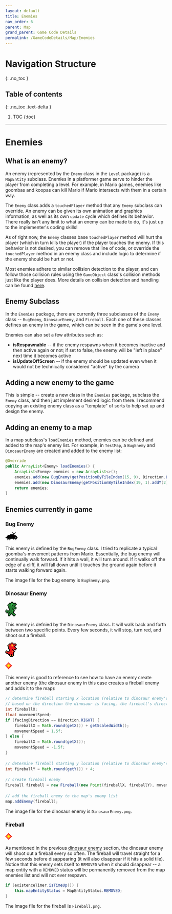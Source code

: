 ```yaml
---
layout: default
title: Enemies
nav_order: 6
parent: Map
grand_parent: Game Code Details
permalink: /GameCodeDetails/Map/Enemies
---
```


# Navigation Structure
{: .no_toc }

## Table of contents
{: .no_toc .text-delta }

1. TOC
{:toc}

---

# Enemies

## What is an enemy?

An enemy (represented by the `Enemy` class in the `Level` package) is a `MapEntity` subclass. Enemies in a platformer game
serve to hinder the player from completing a level. For example, in Mario games, enemies like goombas and koopas can kill Mario
if Mario intersects with them in a certain way.
 
The `Enemy` class adds a `touchedPlayer` method that any `Enemy` subclass can override. 
An enemy can be given its own animation and graphics information,
as well as its own `update` cycle which defines its behavior. There really isn't any limit to what an enemy can be made to do,
it's just up to the implementer's coding skills!

As of right now, the `Enemy` classes base `touchedPlayer` method will hurt the player (which in turn kills the player) if the player
touches the enemy. If this behavior is not desired, you can remove that line of code, or override the `touchedPlayer` method
in an enemy class and include logic to determine if the enemy should be hurt or not.

Most enemies adhere to similar collision detection to the player, and can follow those collision rules using the `GameObject` class's
collision methods just like the player does. More details on collision detection and handling can be found [here](../PlayerSubSections/collision-detection.md).

## Enemy Subclass

In the `Enemies` package, there are currently three subclasses of the `Enemy` class -- `BugEnemy`, `DinosaurEnemy`, and `Fireball`.
Each one of these classes defines an enemy in the game, which can be seen in the game's one level.

Enemies can also set a few attributes such as:
- **isRespawnable** -- if the enemy respawns when it becomes inactive and then active again or not; if set to false, the enemy will be "left in place" next time it becomes active
- **isUpdateOffScreen** -- if the enemy should be updated even when it would not be technically considered "active" by the camera

## Adding a new enemy to the game

This is simple -- create a new class in the `Enemies` package, subclass the `Enemy` class, and then just implement
desired logic from there. I recommend copying an existing enemy class as a "template" of sorts to help set up and design the enemy.

## Adding an enemy to a map

In a map subclass's `loadEnemies` method, enemies can be defined and added to the map's enemy list. For example, in `TestMap`,
a `BugEnemy` and `DinosaurEnemy` are created and added to the enemy list:

```java
@Override
public ArrayList<Enemy> loadEnemies() {
    ArrayList<Enemy> enemies = new ArrayList<>();
    enemies.add(new BugEnemy(getPositionByTileIndex(15, 9), Direction.LEFT));
    enemies.add(new DinosaurEnemy(getPositionByTileIndex(19, 1).addY(2), getPositionByTileIndex(22, 1).addY(2), Direction.RIGHT));
    return enemies;
}
```

## Enemies currently in game

### Bug Enemy

![bug-enemy.gif](../../../assets/images/bug-enemy.gif)

This enemy is defined by the `BugEnemy` class. I tried to replicate a typical goomba's movement patterns from Mario. Essentially,
the bug enemy will continually walk forward. If it hits a wall, it will turn around. If it walks off the edge of a cliff, it will
fall down until it touches the ground again before it starts walking forward again.

The image file for the bug enemy is `BugEnemy.png`.

### Dinosaur Enemy

![dinosaur-enemy-walk.gif](../../../assets/images/dinosaur-enemy-walk.gif)

This enemy is defnied by the `DinosaurEnemy` class. It will walk back and forth between two specific points. Every few seconds,
it will stop, turn red, and shoot out a fireball.

![dino-enemy-shoot.png](../../../assets/images/dino-enemy-shoot.png)

![fireball.png](../../../assets/images/fireball.png)

This enemy is good to reference to see how to have an enemy create another enemy (the dinosaur enemy in this case
creates a fireball enemy and adds it to the map):

```java
// determine fireball starting x location (relative to dinosaur enemy's current location), speed and direction
// based on the direction the dinosaur is facing, the fireball's direction is chosen (either right or left)
int fireballX;
float movementSpeed;
if (facingDirection == Direction.RIGHT) {
    fireballX = Math.round(getX()) + getScaledWidth();
    movementSpeed = 1.5f;
} else {
    fireballX = Math.round(getX());
    movementSpeed = -1.5f;
}

// determine fireball starting y location (relative to dinosaur enemy's current location))
int fireballY = Math.round(getY()) + 4;

// create fireball enemy
Fireball fireball = new Fireball(new Point(fireballX, fireballY), movementSpeed, 1000, map);

// add the fireball enemy to the map's enemy list
map.addEnemy(fireball);
```

The image file for the dinosaur enemy is `DinosaurEnemy.png`.

### Fireball

![fireball.png](../../../assets/images/fireball.png)

As mentioned in the previous [dinosaur enemy](#dinosaur-enemy) section, the dinosaur enemy will shoot out a fireball every so often.
The fireball will travel straight for a few seconds before disappearing (it will also disappear if it hits a solid tile).
Notice that this enemy sets itself to `REMOVED` when it should disappear -- a map entity with a `REMOVED` status will be permanently
removed from the map enemies list and will not ever respawn.

```java
if (existenceTimer.isTimeUp()) {
    this.mapEntityStatus = MapEntityStatus.REMOVED;
}
```

The image file for the fireball is `Fireball.png`.
